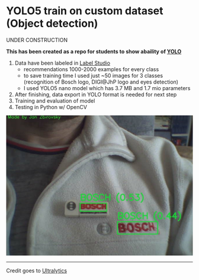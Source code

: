 # YOLO5 train on custom dataset (Object detection)

UNDER CONSTRUCTION

**This has been created as a repo for students to show abaility of [YOLO](https://www.v7labs.com/blog/yolo-object-detection)**

1. Data have been labeled in [Label Studio](https://labelstud.io/)
   - recommendations 1000-2000 examples for every class
   - to save training time I used just ~50 images for 3 classes (recognition of Bosch logo, DIGI@JhP logo and eyes detection)
   - I used YOLO5 nano model which has 3.7 MB and 1.7 mio parameters
2. After finishing, data export in YOLO format is needed for next step
3. Training and evaluation of model
4. Testing in Python w/ OpenCV
   
![demo](/image/demo.jpg)

---
Credit goes to [Ultralytics](https://github.com/ultralytics/yolov5)
